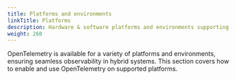 ```yaml
---
title: Platforms and environments
linkTitle: Platforms
description: Hardware & software platforms and environments supporting OpenTelemetry
weight: 260
---
```


OpenTelemetry is available for a variety of platforms and environments, ensuring
seamless observability in hybrid systems. This section covers how to enable and
use OpenTelemetry on supported platforms.
